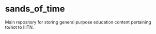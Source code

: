 # sands_of_time
Main repository for storing general purpose education content pertaining to/not to IIITN.

